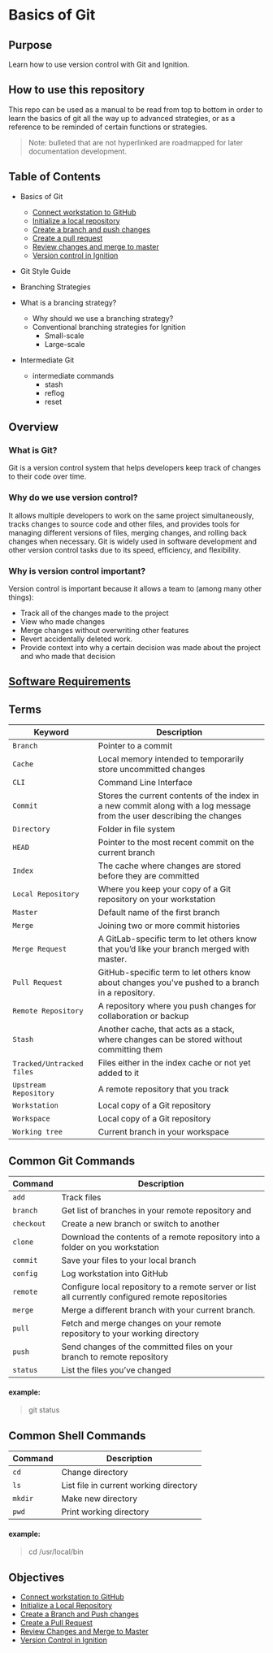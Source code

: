 # Basics of Git

## Purpose
Learn how to use version control with Git and Ignition.

## How to use this repository
This repo can be used as a manual to be read from top to bottom in order to learn the basics of git all the way up to advanced strategies, or as a reference to be reminded of certain functions or strategies.

> Note: bulleted that are not hyperlinked are roadmapped for later documentation development.

## Table of Contents
- Basics of Git
  - [Connect workstation to GitHub](Connect%20your%20Workstation.md)
  - [Initialize a local repository](Initialize%20a%20Local%20Repository.md)
  - [Create a branch and push changes](Create%20a%20Branch%20and%20Push%20changes.md)
  - [Create a pull request](Create%20a%20Pull%20Request.md)
  - [Review changes and merge to master](Review%20Changes%20and%20Merge%20to%20Master.md)
  - [Version control in Ignition](Ignition.md)

- Git Style Guide
- Branching Strategies
- What is a brancing strategy?
  - Why should we use a branching strategy?
  - Conventional branching strategies for Ignition
    - Small-scale
    - Large-scale

- Intermediate Git
  - intermediate commands
    - stash
    - reflog
    - reset
## Overview
### What is Git?
Git is a version control system that helps developers keep track of changes to their code over time. 
### Why do we use version control?
It allows multiple developers to work on the same project simultaneously, tracks changes to source code and other files, and provides tools for managing different versions of files, merging changes, and rolling back changes when necessary. Git is widely used in software development and other version control tasks due to its speed, efficiency, and flexibility.
### Why is version control important?
Version control is important because it allows a team to (among many other things):
- Track all of the changes made to the project
- View who made changes
- Merge changes without overwriting other features
- Revert accidentally deleted work.
- Provide context into why a certain decision was made about the project and who made that decision

## [Software Requirements](Software%20Requirements.md)

## Terms
| **Keyword** | **Description** |
| --- | --- |
| `Branch` | Pointer to a commit |
| `Cache` | Local memory intended to temporarily store uncommitted changes |
| `CLI` | Command Line Interface |
| `Commit` | Stores the current contents of the index in a new commit along with a log message from the user describing the changes |
| `Directory` | Folder in file system |
| `HEAD` | Pointer to the most recent commit on the current branch |
| `Index` | The cache where changes are stored before they are committed |
| `Local Repository` | Where you keep your copy of a Git repository on your workstation |
| `Master` | Default name of the first branch |
| `Merge` | Joining two or more commit histories |
| `Merge Request` | A GitLab-specific term to let others know that you’d like your branch merged with master. |
| `Pull Request` | GitHub-specific term to let others know about changes you've pushed to a branch in a repository. |
| `Remote Repository` | A repository where you push changes for collaboration or backup |
| `Stash` | Another cache, that acts as a stack, where changes can be stored without committing them |
| `Tracked/Untracked files` | Files either in the index cache or not yet added to it |
| `Upstream Repository` | A remote repository that you track |
| `Workstation` | Local copy of a Git repository |
| `Workspace` | Local copy of a Git repository |
| `Working tree` | Current branch in your workspace |

## Common Git Commands

| **Command** | **Description** |
| --- | --- |
| `add` | Track files |
| `branch` | Get list of branches in your remote repository and  |
| `checkout` | Create a new branch or switch to another |
| `clone` | Download the contents of a remote repository into a folder on you workstation |
| `commit` | Save your files to your local branch |
| `config` | Log workstation into GitHub |
| `remote` | Configure local repository to a remote server or list all currently configured remote repositories |
| `merge` | Merge a different branch with your current branch. |
| `pull` | Fetch and merge changes on your remote repository to your working directory |
| `push` | Send changes of the committed files on your branch to remote repository |
| `status` | List the files you’ve changed |
#### example: 
> git status

## Common Shell Commands
| **Command** | **Description** |
| --- | --- |
| `cd` | Change directory |
| `ls` | List file in current working directory |
| `mkdir` | Make new directory |
| `pwd` | Print working directory |

#### example:
> cd /usr/local/bin

## Objectives
- [Connect workstation to GitHub](Connect%20your%20Workstation.md)
- [Initialize a Local Repository](Initialize%20a%20Local%20Repository.md)
- [Create a Branch and Push changes](Create%20a%20Branch%20and%20Push%20changes.md)
- [Create a Pull Request](Create%20a%20Pull%20Request.md)
- [Review Changes and Merge to Master](Review%20Changes%20and%20Merge%20to%20Master.md)
- [Version Control in Ignition](Ignition.md)
